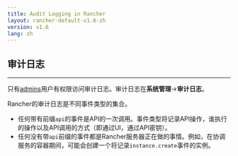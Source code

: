 ```yaml
---
title: Audit Logging in Rancher
layout: rancher-default-v1.6-zh
version: v1.6
lang: zh
---
```


## 审计日志
---

只有[admins]({{site.baseurl}}/rancher/{{page.version}}/{{page.lang}}/configuration/access-control/#admin)用户有权限访问审计日志。审计日志在**系统管理**->**审计日志**。

Rancher的审计日志是不同事件类型的集合。

* 任何带有前缀`api`的事件是API的一次调用。事件类型将记录API操作，谁执行的操作以及API调用的方式（即通过UI，通过API密钥）。
* 任何没有带`api`前缀的事件都是Rancher服务器正在做的事情。例如，在协调服务的容器期间，可能会创建一个将记录`instance.create`事件的实例。

